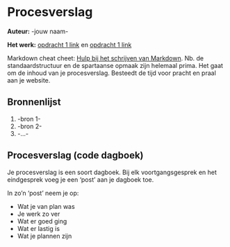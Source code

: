 # Procesverslag
**Auteur:** -jouw naam-

**Het werk:** [opdracht 1 link](opdracht1/index.html) en [opdracht 1 link](opdracht2/index.html)


Markdown cheat cheet: [Hulp bij het schrijven van Markdown](https://github.com/adam-p/markdown-here/wiki/Markdown-Cheatsheet). Nb. de standaardstructuur en de spartaanse opmaak zijn helemaal prima. Het gaat om de inhoud van je procesverslag. Besteedt de tijd voor pracht en praal aan je website.



## Bronnenlijst
1. -bron 1-
2. -bron 2-
3. -...-



## Procesverslag (code dagboek)

Je procesverslag is een soort dagboek.
Bij elk voortgangsgesprek en het eindgesprek voeg je een ‘post’ aan je dagboek toe.

In zo’n ‘post’ neem je op:
- Wat je van plan was
- Je werk zo ver
- Wat er goed ging
- Wat er lastig is
- Wat je plannen zijn